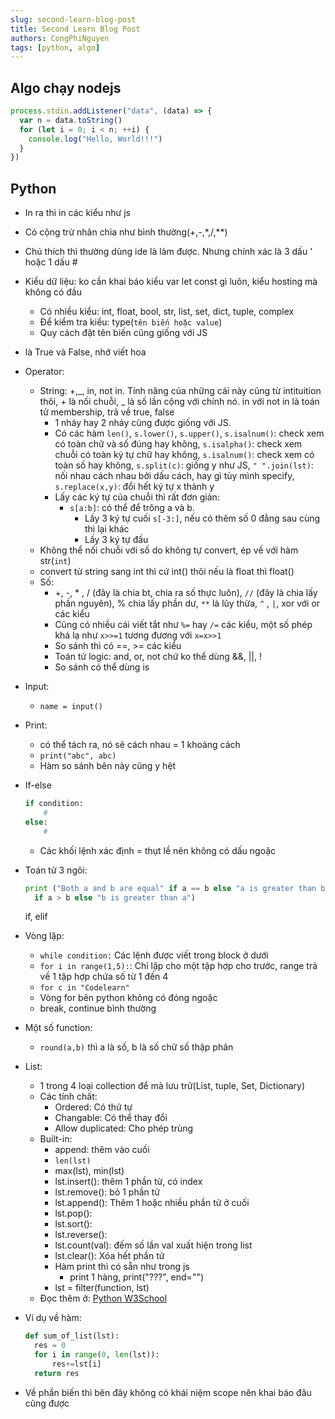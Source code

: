 ```yaml
---
slug: second-learn-blog-post
title: Second Learn Blog Post
authors: CongPhiNguyen
tags: [python, algo]
---
```


## Algo chạy nodejs

```js
process.stdin.addListener("data", (data) => {
  var n = data.toString()
  for (let i = 0; i < n; ++i) {
    console.log("Hello, World!!!")
  }
})
```

## Python

- In ra thì in các kiểu như js
- Có cộng trừ nhân chia như bình thường(+,-,\*,/,\*\*)
- Chú thích thì thường dùng ide là làm được. Nhưng chính xác là 3 dấu ' hoặc 1 dấu #
- Kiểu dữ liệu: ko cần khai báo kiểu var let const gì luôn, kiểu hosting mà không có đầu
  - Có nhiều kiểu: int, float, bool, str, list, set, dict, tuple, complex
  - Để kiểm tra kiểu: type(`tên biến hoặc value`)
  - Quy cách đặt tên biến cũng giống với JS
- là True và False, nhớ viết hoa
- Operator:
  - String: +,_, in, not in. Tính năng của những cái này cũng từ intituition thôi, + là nối chuỗi, _ là số lần cộng với chính nó. in với not in là toán tử membership, trả về true, false
    - 1 nháy hay 2 nháy cũng được giống với JS.
    - Có các hàm `len()`, `s.lower()`, `s.upper()`, `s.isalnum()`: check xem có toàn chữ và số đúng hay không, `s.isalpha()`: check xem chuỗi có toàn ký tự chữ hay không, `s.isalnum()`: check xem có toàn số hay không, `s.split(c)`: giống y như JS, `" ".join(lst)`: nối nhau cách nhau bởi dấu cách, hay gì tùy mình specify, `s.replace(x,y)`: đổi hết ký tự x thành y
    - Lấy các ký tự của chuỗi thì rất đơn giản:
      - `s[a:b]`: có thể để trông a và b.
        - Lấy 3 ký tự cuối `s[-3:]`, nếu có thêm số 0 đằng sau cùng thì lại khác
        - Lấy 3 ký tự đầu
  - Không thể nối chuỗi với số do không tự convert, ép về với hàm str(`int`)
  - convert từ string sang int thì cứ int() thôi nếu là float thì float()
  - Số:
    - +, -, \* , / (đây là chia bt, chia ra số thực luôn), `//` (đây là chia lấy phần nguyên), % chia lấy phần dư, `**` là lũy thừa, `^` , `|`, xor với or các kiểu
    - Cũng có nhiều cái viết tắt như `%=` hay `/=` các kiểu, một số phép khá lạ như `x>>=1` tương đương với `x=x>>1`
    - So sánh thì có ==, >= các kiểu
    - Toán tử logic: and, or, not chứ ko thể dùng &&, ||, !
    - So sánh có thể dùng is
- Input:
  - `name = input()`
- Print:
  - có thể tách ra, nó sẽ cách nhau = 1 khoảng cách
  - `print("abc", abc)`
  - Hàm so sánh bên này cũng y hệt
- If-else
  ```py
  if condition:
      #
  else:
      #
  ```
  - Các khối lệnh xác định = thụt lề nên không có dấu ngoặc
- Toán tử 3 ngôi:
  ```py
  print ("Both a and b are equal" if a == b else "a is greater than b"
  	if a > b else "b is greater than a")
  ```
  if, elif
- Vòng lặp:
  - `while condition:` Các lệnh được viết trong block ở dưới
  - `for i in range(1,5):`: Chỉ lặp cho một tập hợp cho trước, range trả về 1 tập hợp chứa số từ 1 đến 4
  - `for c in "Codelearn"`
  - Vòng for bên python không có đóng ngoặc
  - break, continue bình thường
- Một số function:
  - `round(a,b)` thì a là số, b là số chữ số thập phân
- List:

  - 1 trong 4 loại collection để mà lưu trữ(List, tuple, Set, Dictionary)
  - Các tính chất:
    - Ordered: Có thứ tự
    - Changable: Có thể thay đổi
    - Allow duplicated: Cho phép trùng
  - Built-in:
    - append: thêm vào cuối
    - `len(lst)`
    - max(lst), min(lst)
    - lst.insert(): thêm 1 phần từ, có index
    - lst.remove(): bỏ 1 phần tử
    - lst.append(): Thêm 1 hoặc nhiều phần tử ở cuối
    - lst.pop():
    - lst.sort():
    - lst.reverse():
    - lst.count(val): đếm số lần val xuất hiện trong list
    - lst.clear(): Xóa hết phần tử
    - Hàm print thì có sẵn như trong js
      - print 1 hàng, print("???", end="")
    - lst = filter(function, lst)
  - Đọc thêm ở: [Python W3School](https://www.w3schools.com/python/python_lists.asp)

- Ví dụ về hàm:
  ```py
  def sum_of_list(lst):
    res = 0
    for i in range(0, len(lst)):
        res+=lst[i]
    return res
  ```
- Về phần biến thì bên đây không có khái niệm scope nên khai báo đâu cũng được
